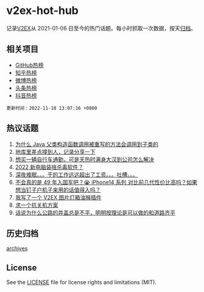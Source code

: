# v2ex-hot-hub

 记录[V2EX](https://www.v2ex.com/)从 2021-01-06 日至今的热门话题。每小时抓取一次数据，按天[归档](archives)。
 
 ## 相关项目

- [GitHub热榜](https://github.com/snaildev/github-hot-hub)
- [知乎热榜](https://github.com/snaildev/zhihu-hot-hub)
- [微博热榜](https://github.com/snaildev/weibo-hot-hub)
- [头条热榜](https://github.com/snaildev/toutiao-hot-hub)
- [抖音热榜](https://github.com/snaildev/douyin-hot-hub)


 `更新时间：2022-11-18 13:07:16 +0800`

## 热议话题

1. [为什么 Java 父类构造函数调用被重写的方法会调用到子类的](https://www.v2ex.com/t/895919)
1. [地库里差点撞到人，记录分享一下](https://www.v2ex.com/t/896102)
1. [想买一辆自行车通勤，可是天热时满身大汉到公司怎么解决](https://www.v2ex.com/t/895959)
1. [2022 新电脑装啥杀毒软件？](https://www.v2ex.com/t/896092)
1. [深夜难眠。。。干的工作远远超出了工资。。。吐槽。。。](https://www.v2ex.com/t/896087)
1. [不会真的是 49 年入国军吧？😭
iPhone14 系列 对比前几代性价比高吗？如果想当钉子户机子来用的话值得入吗？](https://www.v2ex.com/t/896132)
1. [我写了一个 V2EX 图片灯箱油猴插件](https://www.v2ex.com/t/895946)
1. [求一个抗关机方案](https://www.v2ex.com/t/895993)
1. [话说为什么公路的井盖总是不平，明明按理论是可以做的和道路齐平](https://www.v2ex.com/t/896118)

## 历史归档

[archives](archives)

## License

See the [LICENSE](LICENSE) file for license rights and limitations (MIT).
